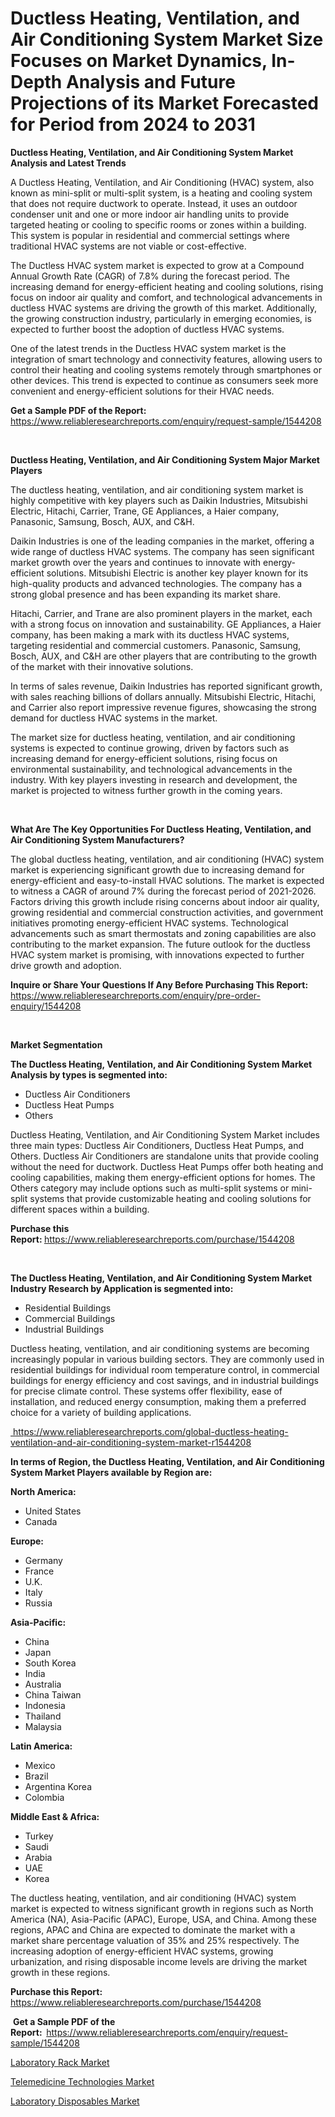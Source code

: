 <p><h1>Ductless Heating, Ventilation, and Air Conditioning System Market Size Focuses on Market Dynamics, In-Depth Analysis and Future Projections of its Market Forecasted for Period from 2024 to 2031</h1></p><p><strong>Ductless Heating, Ventilation, and Air Conditioning System Market Analysis and Latest Trends</strong></p>
<p><p>A Ductless Heating, Ventilation, and Air Conditioning (HVAC) system, also known as mini-split or multi-split system, is a heating and cooling system that does not require ductwork to operate. Instead, it uses an outdoor condenser unit and one or more indoor air handling units to provide targeted heating or cooling to specific rooms or zones within a building. This system is popular in residential and commercial settings where traditional HVAC systems are not viable or cost-effective.</p><p>The Ductless HVAC system market is expected to grow at a Compound Annual Growth Rate (CAGR) of 7.8% during the forecast period. The increasing demand for energy-efficient heating and cooling solutions, rising focus on indoor air quality and comfort, and technological advancements in ductless HVAC systems are driving the growth of this market. Additionally, the growing construction industry, particularly in emerging economies, is expected to further boost the adoption of ductless HVAC systems.</p><p>One of the latest trends in the Ductless HVAC system market is the integration of smart technology and connectivity features, allowing users to control their heating and cooling systems remotely through smartphones or other devices. This trend is expected to continue as consumers seek more convenient and energy-efficient solutions for their HVAC needs.</p></p>
<p><strong>Get a Sample PDF of the Report:&nbsp;</strong> <a href="https://www.reliableresearchreports.com/enquiry/request-sample/1544208">https://www.reliableresearchreports.com/enquiry/request-sample/1544208</a></p>
<p>&nbsp;</p>
<p><strong>Ductless Heating, Ventilation, and Air Conditioning System Major Market Players</strong></p>
<p><p>The ductless heating, ventilation, and air conditioning system market is highly competitive with key players such as Daikin Industries, Mitsubishi Electric, Hitachi, Carrier, Trane, GE Appliances, a Haier company, Panasonic, Samsung, Bosch, AUX, and C&H. </p><p>Daikin Industries is one of the leading companies in the market, offering a wide range of ductless HVAC systems. The company has seen significant market growth over the years and continues to innovate with energy-efficient solutions. Mitsubishi Electric is another key player known for its high-quality products and advanced technologies. The company has a strong global presence and has been expanding its market share.</p><p>Hitachi, Carrier, and Trane are also prominent players in the market, each with a strong focus on innovation and sustainability. GE Appliances, a Haier company, has been making a mark with its ductless HVAC systems, targeting residential and commercial customers. Panasonic, Samsung, Bosch, AUX, and C&H are other players that are contributing to the growth of the market with their innovative solutions.</p><p>In terms of sales revenue, Daikin Industries has reported significant growth, with sales reaching billions of dollars annually. Mitsubishi Electric, Hitachi, and Carrier also report impressive revenue figures, showcasing the strong demand for ductless HVAC systems in the market. </p><p>The market size for ductless heating, ventilation, and air conditioning systems is expected to continue growing, driven by factors such as increasing demand for energy-efficient solutions, rising focus on environmental sustainability, and technological advancements in the industry. With key players investing in research and development, the market is projected to witness further growth in the coming years.</p></p>
<p>&nbsp;</p>
<p><strong>What Are The Key Opportunities For Ductless Heating, Ventilation, and Air Conditioning System Manufacturers?</strong></p>
<p><p>The global ductless heating, ventilation, and air conditioning (HVAC) system market is experiencing significant growth due to increasing demand for energy-efficient and easy-to-install HVAC solutions. The market is expected to witness a CAGR of around 7% during the forecast period of 2021-2026. Factors driving this growth include rising concerns about indoor air quality, growing residential and commercial construction activities, and government initiatives promoting energy-efficient HVAC systems. Technological advancements such as smart thermostats and zoning capabilities are also contributing to the market expansion. The future outlook for the ductless HVAC system market is promising, with innovations expected to further drive growth and adoption.</p></p>
<p><strong>Inquire or Share Your Questions If Any Before Purchasing This Report:</strong> <a href="https://www.reliableresearchreports.com/enquiry/pre-order-enquiry/1544208">https://www.reliableresearchreports.com/enquiry/pre-order-enquiry/1544208</a></p>
<p>&nbsp;</p>
<p><strong>Market Segmentation</strong></p>
<p><strong>The Ductless Heating, Ventilation, and Air Conditioning System Market Analysis by types is segmented into:</strong></p>
<p><ul><li>Ductless Air Conditioners</li><li>Ductless Heat Pumps</li><li>Others</li></ul></p>
<p><p>Ductless Heating, Ventilation, and Air Conditioning System Market includes three main types: Ductless Air Conditioners, Ductless Heat Pumps, and Others. Ductless Air Conditioners are standalone units that provide cooling without the need for ductwork. Ductless Heat Pumps offer both heating and cooling capabilities, making them energy-efficient options for homes. The Others category may include options such as multi-split systems or mini-split systems that provide customizable heating and cooling solutions for different spaces within a building.</p></p>
<p><strong>Purchase this Report:&nbsp;</strong><a href="https://www.reliableresearchreports.com/purchase/1544208">https://www.reliableresearchreports.com/purchase/1544208</a></p>
<p>&nbsp;</p>
<p><strong>The Ductless Heating, Ventilation, and Air Conditioning System Market Industry Research by Application is segmented into:</strong></p>
<p><ul><li>Residential Buildings</li><li>Commercial Buildings</li><li>Industrial Buildings</li></ul></p>
<p><p>Ductless heating, ventilation, and air conditioning systems are becoming increasingly popular in various building sectors. They are commonly used in residential buildings for individual room temperature control, in commercial buildings for energy efficiency and cost savings, and in industrial buildings for precise climate control. These systems offer flexibility, ease of installation, and reduced energy consumption, making them a preferred choice for a variety of building applications.</p></p>
<p><a href="https://www.reliableresearchreports.com/global-ductless-heating-ventilation-and-air-conditioning-system-market-r1544208">&nbsp;https://www.reliableresearchreports.com/global-ductless-heating-ventilation-and-air-conditioning-system-market-r1544208</a></p>
<p><strong>In terms of Region, the Ductless Heating, Ventilation, and Air Conditioning System Market Players available by Region are:</strong></p>
<p>
    <p> <strong> North America: </strong>
        <ul>
            <li>United States</li>
            <li>Canada</li>
        </ul>
        </p> 
    <p> <strong> Europe: </strong>
        <ul>
            <li>Germany</li>
            <li>France</li>
            <li>U.K.</li>
            <li>Italy</li>
            <li>Russia</li>
        </ul>
        </p> 
    <p> <strong> Asia-Pacific: </strong>
        <ul>
            <li>China</li>
            <li>Japan</li>
            <li>South Korea</li>
            <li>India</li>
            <li>Australia</li>
            <li>China Taiwan</li>
            <li>Indonesia</li>
            <li>Thailand</li>
            <li>Malaysia</li>
        </ul>
        </p> 
    <p> <strong> Latin America: </strong>
        <ul>
            <li>Mexico</li>
            <li>Brazil</li>
            <li>Argentina Korea</li>
            <li>Colombia</li>
        </ul>
        </p> 
    <p> <strong> Middle East & Africa: </strong>
        <ul>
            <li>Turkey</li>
            <li>Saudi</li>
            <li>Arabia</li>
            <li>UAE</li>
            <li>Korea</li>
        </ul>
    </p>
    </p>
<p><p>The ductless heating, ventilation, and air conditioning (HVAC) system market is expected to witness significant growth in regions such as North America (NA), Asia-Pacific (APAC), Europe, USA, and China. Among these regions, APAC and China are expected to dominate the market with a market share percentage valuation of 35% and 25% respectively. The increasing adoption of energy-efficient HVAC systems, growing urbanization, and rising disposable income levels are driving the market growth in these regions.</p></p>
<p><strong>Purchase this Report: </strong><a href="https://www.reliableresearchreports.com/purchase/1544208">https://www.reliableresearchreports.com/purchase/1544208</a></p>
<p>&nbsp;<strong>Get a Sample PDF of the Report:&nbsp;&nbsp;</strong><a href="https://www.reliableresearchreports.com/enquiry/request-sample/1544208">https://www.reliableresearchreports.com/enquiry/request-sample/1544208</a></p>
<p><strong></strong></p>
<p><p><a href="https://github.com/nettieBoyle67/Market-Research-Report-List-1/blob/main/laboratory-rack-market.md">Laboratory Rack Market</a></p><p><a href="https://view.publitas.com/reportprime-1/navigating-the-global-telemedicine-technologies-market-landscape-trends-forecasts-and-impact-analysis-2024-2031-covered-in-104-pages/">Telemedicine Technologies Market</a></p><p><a href="https://github.com/DougSchmidt26/Market-Research-Report-List-1/blob/main/laboratory-disposables-market.md">Laboratory Disposables Market</a></p></p>